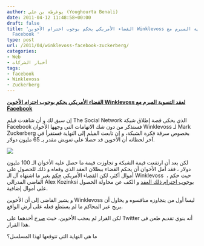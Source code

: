 ```yaml
---
author: يوغرطة بن علي (Youghourta Benali)
date: 2011-04-12 11:48:58+00:00
draft: false
title: 'القضاء الأمريكي يحكم بوجوب احترام الأخوين Winklevoss لعقد التسوية المبرم مع
  Facebook '
type: post
url: /2011/04/winklevoss-facebook-zuckerberg/
categories:
- Web
- أخبار الشركات
tags:
- facebook
- Winklevoss
- Zuckerberg
---
```


**[القضاء الأمريكي يحكم بوجوب احترام الأخوين Winklevoss لعقد التسوية المبرم مع Facebook](https://www.it-scoop.com/2011/04/winklevoss-facebook-zuckerberg/)**


إن سبق لك و أن شاهدت فيلم The Social Network الذي يحكي قصة إطلاق شبكة Facebook فستذكر من دون شك الاتهامات التي وجهها الأخوان Winklevoss لـ Mark Zuckerberg بخصوص سرقة فكرة الشبكة، و إن تابعت الفيلم إلى النهاية فستقرأ في آخر لحظاته أن الأخوين قد حصلا على تعويض مقدر بـ 65 مليون دولار.

[![](https://www.it-scoop.com/wp-content/uploads/2011/04/Winklevoss-vs-Zuckerberg.png)
](https://www.it-scoop.com/2011/04/winklevoss-facebook-zuckerberg/)

لكن بعد أن ارتفعت قيمة الشبكة و تجاوزت قيمة ما حصل عليه الأخوان الـ 100 مليون دولار ، فقد أمل الأخوان أن يحكم القضاء ببطلان العقد الذي وقعاه و ذلك للحصول على أموال أكثر، لكن القضاء الأمريكي [حكم](http://www.scribd.com/doc/52780580/Facebook-v-ConnectU-08-16745) بغير ما اشتهاه آل الـ Winklevoss  ، حيث حكم القاضي الفدرالي Alex Kozinksi [بوجوب احترام ذلك العقد](http://techcrunch.com/2011/04/11/federal-judge-to-winklevoss-twins-facebook-won-deal-with-it/) و الكف عن محاولة الحصول على أموال إضافية.

و يشير القاضي إلى أن الأخوين Winklevoss ليسا أول من يتجاوزه منافسوه و يحاول أن يربح عبر المحاكم ما لم يستطع فعله على أرض الواقع.

لكن القرار لم يعجب الأخوين، حيث [صرح](http://www.twitlonger.com/show/9pqcs0) أحدهما على Twitter أنه ينوي تقديم طعن في هذا القرار.

ما هي النهاية التي تتوقعها لهذا المسلسل؟




